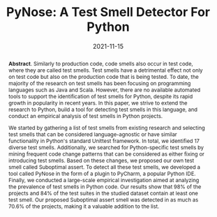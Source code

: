 ---
title: "PyNose: A Test Smell Detector For Python"
authors: '<i>Tongjie Wang, Yaroslav Golubev, Oleg Smirnov, Jiawei Li, Timofey Bryksin, and Iftekhar Ahmed</i>'
status: "published"
collection: publications
permalink: /publication/2021-11-15-pynose
date: 2021-11-15
venue: "proceedings of <b>ASE'21</b>"
pdf: 'https://arxiv.org/pdf/2108.04639.pdf'
tool: "https://github.com/JetBrains-Research/PyNose"
data: "https://zenodo.org/record/5156098"
video: "https://www.youtube.com/watch?v=Blk-BLYReyw"
paperurl: 'https://doi.org/10.1109/ASE51524.2021.9678615'
counter_id: 'C11'
abstract: "<p><b>Abstract</b>. Similarly to production code, code smells also occur in test code, where they are called test smells. Test smells have a detrimental effect not only on test code but also on the production code that is being tested. To date, the majority of the research on test smells has been focusing on programming languages such as Java and Scala. However, there are no available automated tools to support the identification of test smells for Python, despite its rapid growth in popularity in recent years. In this paper, we strive to extend the research to Python, build a tool for detecting test smells in this language, and conduct an empirical analysis of test smells in Python projects.</p><p>We started by gathering a list of test smells from existing research and selecting test smells that can be considered language-agnostic or have similar functionality in Python's standard Unittest framework. In total, we identified 17 diverse test smells. Additionally, we searched for Python-specific test smells by mining frequent code change patterns that can be considered as either fixing or introducing test smells. Based on these changes, we proposed our own test smell called Suboptimal assert. To detect all these test smells, we developed a tool called PyNose in the form of a plugin to PyCharm, a popular Python IDE. Finally, we conducted a large-scale empirical investigation aimed at analyzing the prevalence of test smells in Python code. Our results show that 98% of the projects and 84% of the test suites in the studied dataset contain at least one test smell. Our proposed Suboptimal assert smell was detected in as much as 70.6% of the projects, making it a valuable addition to the list.</p> "
---